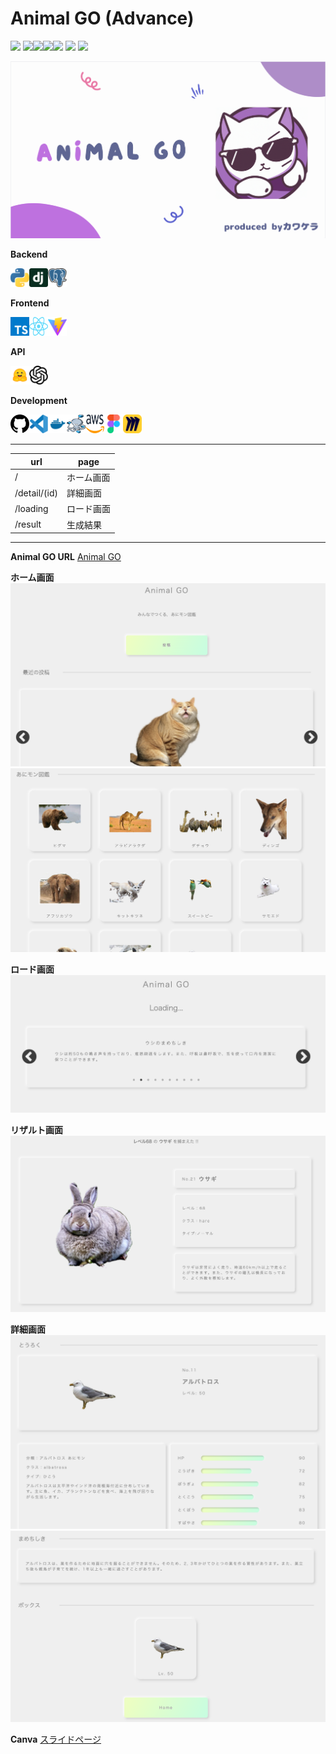 # Animal GO (Advance)

![](https://github.com/tf63/kawakera_advance/actions/workflows/django.yml/badge.svg)
<img src="https://img.shields.io/badge/-Django-092E20.svg?logo=django&style=flat"><img src="https://img.shields.io/badge/-React-555.svg?logo=react&style=flat"><img src="https://img.shields.io/badge/-Docker-EEE.svg?logo=docker&style=flat"><img src="https://img.shields.io/badge/-Amazon%20AWS-232F3E.svg?logo=amazon-aws&style=flat">
![](https://img.shields.io/github/repo-size/tf63/kawakera_advance)
![](https://img.shields.io/github/languages/code-size/tf63/kawakera_advance)

![サムネイル](docs/img/thumbnail_animalgo.png)

**Backend**

<img src="backend/docs/img/../../../docs/img/logos/python.svg" width="30" height="30"><img src="backend/docs/img/../../../docs/img/logos/django.svg" width="30" height="30"><img src="backend/docs/img/../../../docs/img/logos/postgresql.svg" width="30" height="30">

**Frontend**

<img src="backend/docs/img/../../../docs/img/logos/typescript.svg" width="30" height="30"><img src="backend/docs/img/../../../docs/img/logos/react.svg" width="30" height="30"><img src="backend/docs/img/../../../docs/img/logos/vite.svg" width="30" height="30">

**API**

<img src="backend/docs/img/../../../docs/img/logos/huggingface.svg" width="30" height="30"><img src="backend/docs/img/../../../docs/img/logos/openai.svg" width="30" height="30">

**Development**

<img src="backend/docs/img/../../../docs/img/logos/github.svg" width="30" height="30"><img src="backend/docs/img/../../../docs/img/logos/vscode.svg" width="30" height="30"><img src="backend/docs/img/../../../docs/img/logos/docker.svg" width="30" height="30"><img src="backend/docs/img/../../../docs/img/logos/docker-compose.svg" width="30" height="30"><img src="backend/docs/img/../../../docs/img/logos/aws.svg" width="30" height="30"><img src="backend/docs/img/../../../docs/img/logos/figma.svg" width="30" height="30"><img src="backend/docs/img/../../../docs/img/logos/miro.svg" width="30" height="30">

<!-- ### 使いたい技術
- Docker, Github Actions
- DRF + React(TypeScript), AWS -->

---

| url | page |
| - | - |
| / | ホーム画面 |
| /detail/(id) | 詳細画面 |
| /loading | ロード画面 |
| /result | 生成結果 |

---

**Animal GO URL**
[Animal GO](http://animalgo-advanc.com)

**ホーム画面**
![](docs/img/animalgo-home.png)
![](docs/img/animalgo_list.png)

**ロード画面**
![](docs/img/animalgo-loading.png)

**リザルト画面**
![](docs/img/animalgo_result.png)

**詳細画面**
![](docs/img/animalgo_detail.png)
![](docs/img/animalgo_trivia.png)

**Canva**
[スライドページ](https://www.canva.com/design/DAFmniET5x0/J4Z1fpjKZrqM0rfMmCN9Yw/edit?utm_content=DAFmniET5x0&utm_campaign=designshare&utm_medium=link2&utm_source=sharebutton)
